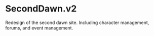 SecondDawn.v2
=============

Redesign of the second dawn site. Including character management, forums, and event management.

